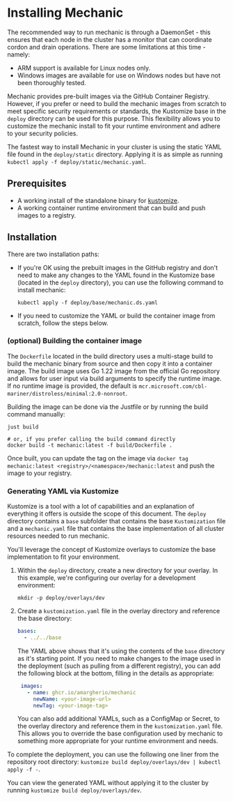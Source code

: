 # Installing Mechanic

The recommended way to run mechanic is through a DaemonSet - this ensures that each node in the cluster has a monitor that
can coordinate cordon and drain operations. There are some limitations at this time - namely:

- ARM support is available for Linux nodes only.
- Windows images are available for use on Windows nodes but have not been thoroughly tested.

Mechanic provides pre-built images via the GitHub Container Registry. However, if you prefer or need to build the mechanic images from scratch to meet specific security requirements or standards, the Kustomize base in the `deploy` directory can be used for this purpose. This flexibility allows you to customize the mechanic install to fit your runtime environment and adhere to your security policies.

The fastest way to install Mechanic in your cluster is using the static YAML file found in the `deploy/static` directory. Applying it is as simple as running `kubectl apply -f deploy/static/mechanic.yaml`.

## Prerequisites

- A working install of the standalone binary for [kustomize](https://kustomize.io/).
- A working container runtime environment that can build and push images to a registry.

## Installation

There are two installation paths:

- If you're OK using the prebuilt images in the GitHub registry and don't need to make any changes to the YAML found in the Kustomize base (located in the `deploy` directory), you can use the following command to install mechanic:

  ```shell
  kubectl apply -f deploy/base/mechanic.ds.yaml
  ```

- If you need to customize the YAML or build the container image from scratch, follow the steps below.

### (optional) Building the container image

The `Dockerfile` located in the build directory uses a multi-stage build to build the mechanic binary from source and then copy it into a
container image. The build image uses Go 1.22 image from the official Go repository and allows for user input via build arguments to
specify the runtime image. If no runtime image is provided, the default is `mcr.microsoft.com/cbl-mariner/distroless/minimal:2.0-nonroot`.

Building the image can be done via the Justfile or by running the build command manually:

```shell
just build

# or, if you prefer calling the build command directly
docker build -t mechanic:latest -f build/Dockerfile .
```

Once built, you can update the tag on the image via `docker tag mechanic:latest <registry>/<namespace>/mechanic:latest` and push the image to your registry.

### Generating YAML via Kustomize

Kustomize is a tool with a lot of capabilities and an explanation of everything it offers is outside the scope of this document. The `deploy` directory
contains a `base` subfolder that contains the base `Kustomization` file and a `mechanic.yaml` file that contains the base implementation of
all cluster resources needed to run mechanic.

You'll leverage the concept of Kustomize overlays to customize the base implementation to fit your environment.

1. Within the `deploy` directory, create a new directory for your overlay. In this example, we're configuring our overlay for a development environment:

   ```shell
   mkdir -p deploy/overlays/dev
   ```

2. Create a `kustomization.yaml` file in the overlay directory and reference the base directory:

   ```yaml
   bases:
     - ../../base
   ```

   The YAML above shows that it's using the contents of the `base` directory as it's starting point. If you need to make changes to the image used in the deployment (such as pulling from a different registry), you can add the following block at the bottom, filling in the details as appropriate:

   ```yaml
    images:
      - name: ghcr.io/amargherio/mechanic
        newName: <your-image-url>
        newTag: <your-image-tag>
    ```

   You can also add additional YAMLs, such as a ConfigMap or Secret, to the overlay directory and reference them in the `kustomization.yaml` file. This allows you to override the base configuration used by mechanic to something more appropriate for your runtime environment and needs.

To complete the deployment, you can use the following one liner from the repository root directory: `kustomize build deploy/overlays/dev | kubectl apply -f -`.

You can view the generated YAML without applying it to the cluster by running `kustomize build deploy/overlays/dev`.
